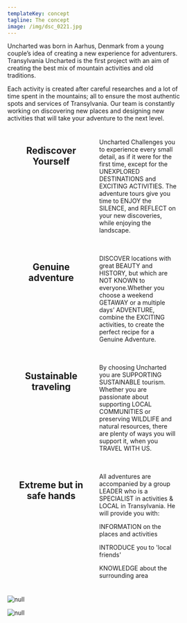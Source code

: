 ```yaml
---
templateKey: concept
tagline: The concept
image: /img/dsc_0221.jpg
---
```

Uncharted was born in Aarhus, Denmark from a young couple’s idea of creating a new experience for adventurers. Transylvania Uncharted is the first project with an aim of creating the best mix of mountain activities and old traditions. 

Each activity is created after careful researches and a lot of time spent in the mountains; all to ensure the most authentic spots and services of Transylvania. Our team is constantly working on discovering new places and designing new activities that will take your adventure to the next level.

<html>
<head>
<meta name="viewport" content="width=device-width, initial-scale=1">
<style>
* {
    box-sizing: border-box;
}
.column {
    float: left;
    width: 50%;
    padding: 10px;
}
.row:after {
    content: "";
    display: table;
    clear: both;
}
@media screen and (max-width: 600px) {
    .column {
        width: 100%;
    }
}
</style>
</head>
<body>
<div class="row">
  <div class="column left" >
    <center><h2 >Rediscover Yourself</h2></center>
  </div>
  <div class="column right" >
    <p >Uncharted Challenges you to experience every small detail, as if it were for the first time, except for the UNEXPLORED DESTINATIONS and EXCITING ACTIVITIES. The adventure tours give you time to ENJOY the SILENCE, and REFLECT on your new discoveries, while enjoying the landscape.  </p>
  </div>
</div>
</body>
<body>
<div class="row">
  <div class="column left" >
<center><h2 >Genuine adventure</h2></center>
  </div>
  <div class="column right" >
  <p >DISCOVER locations with great BEAUTY and HISTORY, but which are NOT KNOWN to everyone.Whether you choose a weekend GETAWAY or a multiple days’ ADVENTURE, combine the EXCITING activities, to create the perfect recipe for a Genuine Adventure.</p>  
  </div>
</div>
</body>
<body>
<div class="row">
  <div class="column left" >
<center><h2 >Sustainable traveling</h2></center>
  </div>
  <div class="column right" >
  <p >By choosing Uncharted you are SUPPORTING SUSTAINABLE tourism. Whether you are passionate about supporting LOCAL COMMUNITIES or preserving WILDLIFE and natural resources, there are plenty of ways you will support it, when you TRAVEL WITH US.</p>  
  </div>
</div>
</body>
<body>
<div class="row">
  <div class="column left" >
<center><h2 >Extreme but in safe hands</h2></center>
  </div>
  <div class="column right" >
  <p >All adventures are accompanied by a group LEADER who is a SPECIALIST in activities & LOCAL in Transylvania. He will provide you with:

INFORMATION on the places and activities

INTRODUCE you to 'local friends'

KNOWLEDGE about the surrounding  area</p>  

  </div>
</div>
</body>
</html>

![null](/img/3.jpeg)

![null](/img/4.jpeg)
